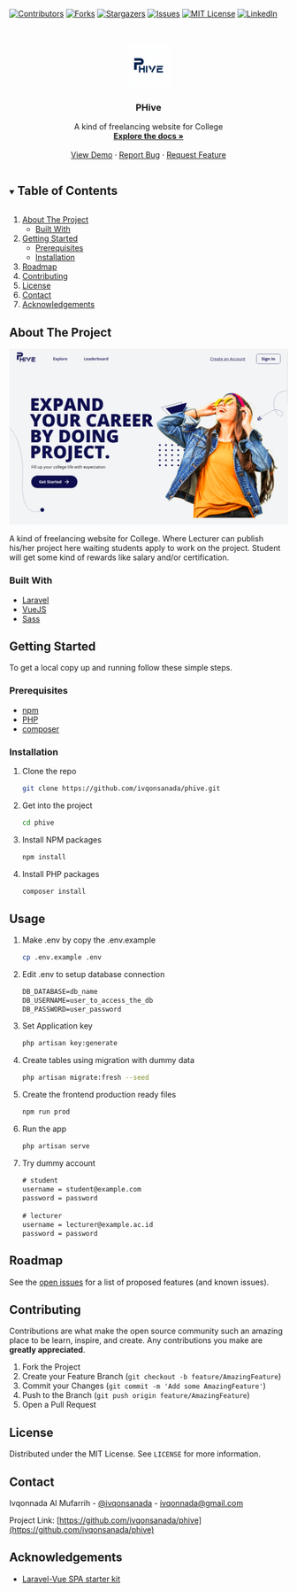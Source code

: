 <!-- PROJECT SHIELDS -->
[![Contributors][contributors-shield]][contributors-url]
[![Forks][forks-shield]][forks-url]
[![Stargazers][stars-shield]][stars-url]
[![Issues][issues-shield]][issues-url]
[![MIT License][license-shield]][license-url]
[![LinkedIn][linkedin-shield]][linkedin-url]



<!-- PROJECT LOGO -->
<br />
<p align="center">
  <a href="https://github.com/ivqonsanada/phive">
    <img src="public/icon-192x192.png" alt="Logo" width="80" height="80">
  </a>

  <h3 align="center">PHive</h3>

  <p align="center">
    A kind of freelancing website for College
    <br />
    <a href="https://github.com/ivqonsanada/phive"><strong>Explore the docs »</strong></a>
    <br />
    <br />
    <a href="https://phive.ivqonsanada.com/">View Demo</a>
    ·
    <a href="https://github.com/ivqonsanada/phive/issues">Report Bug</a>
    ·
    <a href="https://github.com/ivqonsanada/phive/issues">Request Feature</a>
  </p>
</p>



<!-- TABLE OF CONTENTS -->
<details open="open">
  <summary><h2 style="display: inline-block">Table of Contents</h2></summary>
  <ol>
    <li>
      <a href="#about-the-project">About The Project</a>
      <ul>
        <li><a href="#built-with">Built With</a></li>
      </ul>
    </li>
    <li>
      <a href="#getting-started">Getting Started</a>
      <ul>
        <li><a href="#prerequisites">Prerequisites</a></li>
        <li><a href="#installation">Installation</a></li>
      </ul>
    </li>
    <!-- <li><a href="#usage">Usage</a></li> -->
    <li><a href="#roadmap">Roadmap</a></li>
    <li><a href="#contributing">Contributing</a></li>
    <li><a href="#license">License</a></li>
    <li><a href="#contact">Contact</a></li>
    <li><a href="#acknowledgements">Acknowledgements</a></li>
  </ol>
</details>



<!-- ABOUT THE PROJECT -->
## About The Project

[![PHive Landing Page](public/github/landing-page.png)](https://phive.ivqonsanada.com)

A kind of freelancing website for College. Where Lecturer can publish his/her project here waiting students apply to work on the project. Student will get some kind of rewards like salary and/or certification. 

### Built With

* [Laravel](https://laravel.com/)
* [VueJS](https://vuejs.org/)
* [Sass](https://sass-lang.com/)

<!-- GETTING STARTED -->
## Getting Started

To get a local copy up and running follow these simple steps.

### Prerequisites

* [npm](https://nodejs.org/)
* [PHP](https://www.php.net/downloads)
* [composer](https://getcomposer.org/download/)
### Installation

1. Clone the repo
   ```sh
   git clone https://github.com/ivqonsanada/phive.git
   ```
2. Get into the project
   ```sh
   cd phive
   ```
3. Install NPM packages
   ```sh
   npm install
   ```
4. Install PHP packages
   ```sh
   composer install
   ```


<!-- USAGE EXAMPLES -->
## Usage

1. Make .env by copy the .env.example
   ```sh
   cp .env.example .env
   ```
2. Edit .env to setup database connection 
   ```dosini
   DB_DATABASE=db_name
   DB_USERNAME=user_to_access_the_db
   DB_PASSWORD=user_password
   ```
3. Set Application key
   ```sh
   php artisan key:generate
   ```
4. Create tables using migration with dummy data
   ```sh
   php artisan migrate:fresh --seed
   ```
5. Create the frontend production ready files 
   ```sh
   npm run prod
   ```
6. Run the app
   ```sh
   php artisan serve
   ```
7. Try dummy account
   ```dosini
   # student
   username = student@example.com
   password = password

   # lecturer
   username = lecturer@example.ac.id
   password = password
   ```


<!-- ROADMAP -->
## Roadmap

See the [open issues](https://github.com/ivqonsanada/phive/issues) for a list of proposed features (and known issues).



<!-- CONTRIBUTING -->
## Contributing

Contributions are what make the open source community such an amazing place to be learn, inspire, and create. Any contributions you make are **greatly appreciated**.

1. Fork the Project
2. Create your Feature Branch (`git checkout -b feature/AmazingFeature`)
3. Commit your Changes (`git commit -m 'Add some AmazingFeature'`)
4. Push to the Branch (`git push origin feature/AmazingFeature`)
5. Open a Pull Request



<!-- LICENSE -->
## License

Distributed under the MIT License. See `LICENSE` for more information.



<!-- CONTACT -->
## Contact

Ivqonnada Al Mufarrih - [@ivqonsanada](https://twitter.com/ivqonsanada) - ivqonnada@gmail.com

Project Link: [https://github.com/ivqonsanada/phive](https://github.com/ivqonsanada/phive)


<!-- ACKNOWLEDGEMENTS -->
## Acknowledgements

* [Laravel-Vue SPA starter kit](https://github.com/cretueusebiu/laravel-vue-spa)



<!-- MARKDOWN LINKS & IMAGES -->
<!-- https://www.markdownguide.org/basic-syntax/#reference-style-links -->
[contributors-shield]: https://img.shields.io/github/contributors/ivqonsanada/phive.svg?style=for-the-badge
[contributors-url]: https://github.com/ivqonsanada/phive/graphs/contributors
[forks-shield]: https://img.shields.io/github/forks/ivqonsanada/phive.svg?style=for-the-badge
[forks-url]: https://github.com/ivqonsanada/phive/network/members
[stars-shield]: https://img.shields.io/github/stars/ivqonsanada/phive.svg?style=for-the-badge
[stars-url]: https://github.com/ivqonsanada/phive/stargazers
[issues-shield]: https://img.shields.io/github/issues/ivqonsanada/phive.svg?style=for-the-badge
[issues-url]: https://github.com/ivqonsanada/phive/issues
[license-shield]: https://img.shields.io/github/license/ivqonsanada/phive.svg?style=for-the-badge
[license-url]: https://github.com/ivqonsanada/phive/blob/master/LICENSE
[linkedin-shield]: https://img.shields.io/badge/-LinkedIn-black.svg?style=for-the-badge&logo=linkedin&colorB=555
[linkedin-url]: https://linkedin.com/in/ivqonnada

